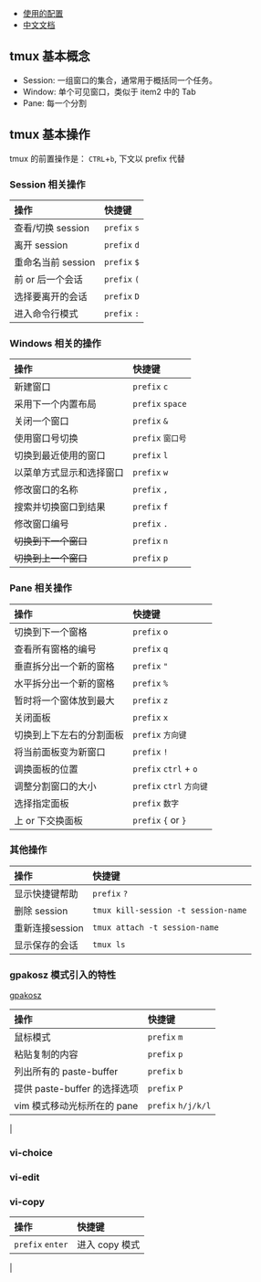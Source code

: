 
+ [使用的配置](https://github.com/gpakosz/.tmux)
+ [中文文档](http://mindonmind.github.io/notes/linux/tmux.html)

## tmux 基本概念

+ Session: 一组窗口的集合，通常用于概括同一个任务。
+ Window: 单个可见窗口，类似于 item2 中的 Tab
+ Pane: 每一个分割

## tmux 基本操作

tmux 的前置操作是： `CTRL`+`b`, 下文以 prefix 代替

### Session 相关操作

| 操作 | 快捷键 |
| :--- | :--- |
| 查看/切换 session | `prefix` `s` |
| 离开 session | `prefix` `d` |
| 重命名当前 session | `prefix` `$` |
| 前 or 后一个会话 | `prefix` `(` | `)` |
| 选择要离开的会话 | `prefix` `D` |
| 进入命令行模式 | `prefix` `:` |


### Windows 相关的操作

| 操作 | 快捷键 |
| :--- | :--- |
| 新建窗口 | `prefix` `c` |
| 采用下一个内置布局 | `prefix` `space` |
| 关闭一个窗口 | `prefix` `&` |
| 使用窗口号切换 | `prefix` `窗口号` |
| 切换到最近使用的窗口 | `prefix` `l` |
| 以菜单方式显示和选择窗口 | `prefix` `w` |
| 修改窗口的名称 | `prefix` `,` |
| 搜索并切换窗口到结果 | `prefix` `f` |
| 修改窗口编号 | `prefix` `.` |
| ~~切换到下一个窗口~~ | `prefix` `n` |
| ~~切换到上一个窗口~~ | `prefix` `p` |

### Pane 相关操作

| 操作 | 快捷键 |
| :--- | :--- |
| 切换到下一个窗格 | `prefix` `o` |
| 查看所有窗格的编号 | `prefix` `q` |
| 垂直拆分出一个新的窗格 | `prefix` `"` |
| 水平拆分出一个新的窗格 | `prefix` `%` |
| 暂时将一个窗体放到最大 | `prefix` `z` |
| 关闭面板 | `prefix` `x` |
| 切换到上下左右的分割面板 | `prefix` `方向键` |
| 将当前面板变为新窗口 | `prefix` `!` |
| 调换面板的位置 | `prefix` `ctrl` + `o` |
| 调整分割窗口的大小 | `prefix` `ctrl` `方向键` |
| 选择指定面板 | `prefix` `数字` |
| 上 or 下交换面板 | `prefix` `{` or `}` |



### 其他操作

| 操作 | 快捷键 |
| :--- | :--- |
| 显示快捷键帮助 | `prefix` `?` |
| 删除 session | `tmux kill-session -t session-name` |
| 重新连接session | `tmux attach -t session-name` |
| 显示保存的会话 | `tmux ls` |

### gpakosz 模式引入的特性

[gpakosz](https://github.com/gpakosz/.tmux)

| 操作 | 快捷键 |
| :--- | :--- |
| 鼠标模式 | `prefix` `m` |
| 粘贴复制的内容 | `prefix` `p` |
| 列出所有的 paste-buffer | `prefix` `b` |
| 提供 paste-buffer 的选择选项 | `prefix` `P` |
| vim 模式移动光标所在的 pane | `prefix` `h/j/k/l` |
|

### vi-choice

### vi-edit

### vi-copy

| 操作 | 快捷键 |
| :--- | :--- |
| `prefix` `enter` | 进入 copy 模式 |
|
